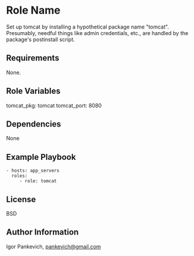 Role Name
=========

Set up tomcat by installing a hypothetical package name "tomcat".
Presumably, needful things like admin credentials, etc., are handled 
by the package's postinstall script.

Requirements
------------

None.

Role Variables
--------------

tomcat_pkg: tomcat
tomcat_port: 8080

Dependencies
------------

None

Example Playbook
----------------

    - hosts: app_servers
      roles:
         - role: tomcat

License
-------

BSD

Author Information
------------------

Igor Pankevich, pankevich@gmail.com
